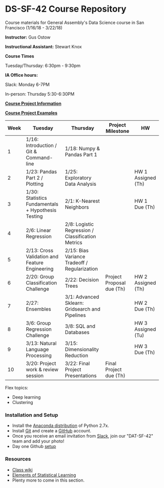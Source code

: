 # DS-SF-42 Course Repository
Course materials for General Assembly's Data Science course in San Francisco (1/16/18 - 3/22/18)

**Instructor:** Gus Ostow

**Instructional Assistant:** Stewart Knox


**Course Times**

Tuesday/Thursday: 6:30pm - 9:30pm

**IA Office hours:** 

Slack: Monday 6-7PM

In-person: Thursday 5:30-6:30PM

**[Course Project Information](project.md)**

**[Course Project Examples](project-examples.md)**

Week | Tuesday | Thursday | Project Milestone | HW
--- | --- | --- | --- | ---
1 | 1/16: Introduction / Git & Command-line |   1/18: Numpy & Pandas Part 1
2 | 1/23: Pandas Part 2 / Plotting | 1/25: Exploratory Data Analysis | | HW 1 Assigned (Th)
3 | 1/30: Statistics Fundamentals + Hypothesis Testing | 2/1: K-Nearest Neighbors||HW 1 Due (Th) 
4 | 2/6: Linear Regression | 2/8: Logistic Regression / Classification Metrics   ||
5 | 2/13: Cross Validation and Feature Engineering | 2/15:  Bias Variance Tradeoff / Regularization  || 
6 | 2/20: Group Classification Challenge  | 2/22: Decision Trees| Project Proposal due (Th)|HW 2 Assigned (Th)
7 | 2/27: Ensembles | 3/1: Advanced Sklearn: Gridsearch and Pipelines | | HW 2 Due (Th) 
8 | 3/6: Group Regression Challenge | 3/8: SQL and Databases | | HW 3 Assigned (Tu)
9 | 3/13: Natural Language Processing | 3/15: Dimensionality Reduction|| HW 3 Due (Th)
10 | 3/20: Project work & review session | 3/22: Final Project Presentations | Final Project due (Th)|

Flex topics:
- Deep learning
- Clustering


### Installation and Setup
* Install the [Anaconda distribution](http://continuum.io/downloads) of Python 2.7x.
* Install [Git](http://git-scm.com/book/en/v2/Getting-Started-Installing-Git) and create a [GitHub](https://github.com/) account.
* Once you receive an email invitation from [Slack](https://slack.com/), join our "DAT-SF-42" team and add your photo!
* Day one Github [setup](https://github.com/ga-students/DS-SF-42/wiki/Day-1-Setup)

### Resources
* [Class wiki](https://github.com/ga-students/DS-SF-42/wiki)
* [Elements of Statistical Learning](http://www-bcf.usc.edu/~gareth/ISL/ISLR%20Sixth%20Printing.pdf)
* Plenty more to come in this section.

